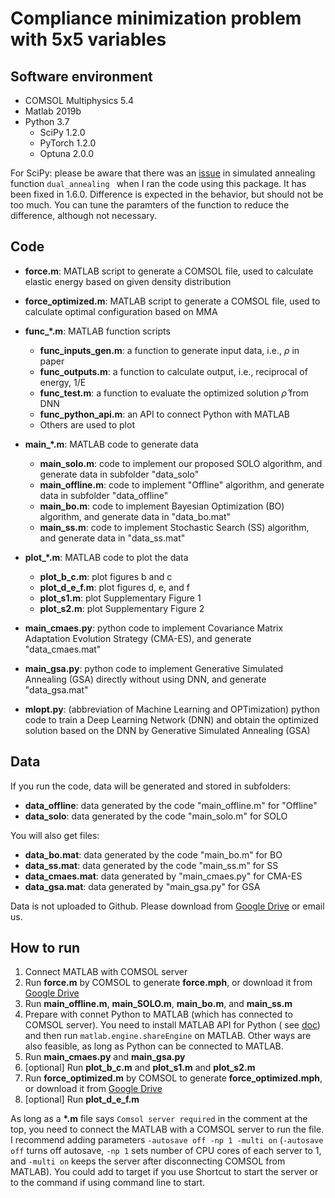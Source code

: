 # Compliance minimization problem with 5x5 variables


## Software environment
* COMSOL Multiphysics 5.4
* Matlab 2019b
* Python 3.7
  * SciPy 1.2.0
  * PyTorch 1.2.0
  * Optuna 2.0.0

  
For SciPy: please be aware that there was an [issue](https://github.com/scipy/scipy/issues/10892) in simulated annealing function `dual_annealing ` when I ran the code using this package. It has been fixed in 1.6.0. Difference is expected in the behavior, but should not be too much. You can tune the paramters of the function to reduce the difference, although not necessary.
## Code
* <strong>force.m</strong>: MATLAB script to generate a COMSOL file, used to calculate elastic energy based on given density distribution
* <strong>force_optimized.m</strong>: MATLAB script to generate a COMSOL file, used to calculate optimal configuration based on MMA

* <strong>func_*.m</strong>: MATLAB function scripts
  * <strong>func_inputs_gen.m</strong>: a function to generate input data, i.e., $\rho$ in paper
  * <strong>func_outputs.m</strong>: a function to calculate output, i.e., reciprocal of energy, 1/E
  * <strong>func_test.m</strong>: a function to evaluate the optimized solution $\hat{\rho}$ from DNN
  * <strong>func_python_api.m</strong>: an API to connect Python with MATLAB
  * Others are used to plot

* <strong>main_*.m</strong>: MATLAB code to generate data
  * <strong>main_solo.m</strong>: code to implement our proposed SOLO algorithm, and generate data in subfolder "data_solo"
  * <strong>main_offline.m</strong>: code to implement "Offline" algorithm, and generate data in subfolder "data_offline"
  * <strong>main_bo.m</strong>: code to implement Bayesian Optimization (BO) algorithm, and generate data in "data_bo.mat"
  * <strong>main_ss.m</strong>: code to implement Stochastic Search (SS) algorithm, and generate data in "data_ss.mat"

* <strong>plot_*.m</strong>: MATLAB code to plot the data
  * <strong>plot_b_c.m</strong>: plot figures b and c
  * <strong>plot_d_e_f.m</strong>: plot figures d, e, and f
  * <strong>plot_s1.m</strong>: plot Supplementary Figure 1
  * <strong>plot_s2.m</strong>: plot Supplementary Figure 2

* <strong>main_cmaes.py</strong>: python code to implement Covariance Matrix Adaptation Evolution Strategy (CMA-ES), and generate "data_cmaes.mat"

* <strong>main_gsa.py</strong>: python code to implement Generative Simulated Annealing (GSA) directly without using DNN, and generate "data_gsa.mat"

* <strong>mlopt.py</strong>: (abbreviation of Machine Learning and OPTimization) python code to train a Deep Learning Network (DNN) and obtain the optimized solution based on the DNN by Generative Simulated Annealing (GSA)

## Data
If you run the code, data will be generated and stored in subfolders:
* <strong>data_offline</strong>: data generated by the code "main_offline.m" for "Offline"
* <strong>data_solo</strong>: data generated by the code "main_solo.m" for SOLO

You will also get files:
* <strong>data_bo.mat</strong>: data generated by the code "main_bo.m" for BO
* <strong>data_ss.mat</strong>: data generated by the code "main_ss.m" for SS
* <strong>data_cmaes.mat</strong>: data generated by "main_cmaes.py" for CMA-ES
* <strong>data_gsa.mat</strong>: data generated by "main_gsa.py" for GSA

Data is not uploaded to Github. Please download from [Google Drive](https://drive.google.com/drive/folders/1f6Xrd9e-RAUsh9vqIqUXbEw8F1_2Qg_5?usp=sharing) or email us.

## How to run
1. Connect MATLAB with COMSOL server
2. Run __force.m__ by COMSOL to generate __force.mph__, or download it
   from [Google Drive](https://drive.google.com/drive/folders/1f6Xrd9e-RAUsh9vqIqUXbEw8F1_2Qg_5?usp=sharing)
3. Run __main_offline.m__, __main_SOLO.m__,  __main_bo.m__, and __main_ss.m__
4. Prepare with connet Python to MATLAB (which has connected to COMSOL server). You need to install MATLAB API for Python (
   see [doc](https://www.mathworks.com/help/matlab/matlab_external/install-the-matlab-engine-for-python.html)) and then
   run `matlab.engine.shareEngine` on MATLAB. Other ways are also feasible, as long as Python can be connected to MATLAB.
5. Run <strong>main_cmaes.py</strong> and <strong>main_gsa.py</strong>
6. [optional] Run __plot_b_c.m__ and __plot_s1.m__ and __plot_s2.m__
7. Run __force_optimized.m__ by COMSOL to generate __force_optimized.mph__, or download it
   from [Google Drive](https://drive.google.com/drive/folders/1f6Xrd9e-RAUsh9vqIqUXbEw8F1_2Qg_5?usp=sharing)
8. [optional] Run __plot_d_e_f.m__

As long as a __*.m__ file says `Comsol server required` in the comment at the top, you need to connect the MATLAB with a COMSOL server to run the
file. I recommend adding parameters `-autosave off -np 1 -multi on` (`-autosave off` turns off autosave, `-np 1` sets number of CPU cores of each
server to 1, and
`-multi on` keeps the server after disconnecting COMSOL from MATLAB). You could add to target if you use Shortcut to start the server or to the
command if using command line to start.
